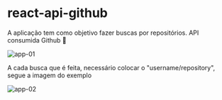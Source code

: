 # react-api-github

A aplicação tem como objetivo fazer buscas por repositórios. API consumida Github 💜

<img src="https://github.com/Lftho/react-api-github/blob/master/src/assets/app-img/tela-01.png" alt="app-01" />

A cada busca que é feita, necessário colocar o "username/repository", segue a imagem do exemplo

<img src="https://github.com/Lftho/react-api-github/blob/master/src/assets/app-img/tela-02.png" alt="app-02" />

